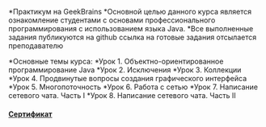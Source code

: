 *Практикум на GeekBrains
*Основной целью данного курса является ознакомление студентами с основами профессионального программирования с использованием языка Java.
*Все выполненные задания публикуются на github ссылка на готовые задания отсылается преподавателю

*Основные темы курса:
*Урок 1. Объектно-ориентированное программирование Java
*Урок 2. Исключения
*Урок 3. Коллекции
*Урок 4. Продвинутые вопросы создания графического интерфейса
*Урок 5. Многопоточность
*Урок 6. Работа с сетью
*Урок 7. Написание сетевого чата. Часть I
*Урок 8. Написание сетевого чата. Часть II
#### [Сертификат](https://geekbrains.ru/go/uxRxE8)
